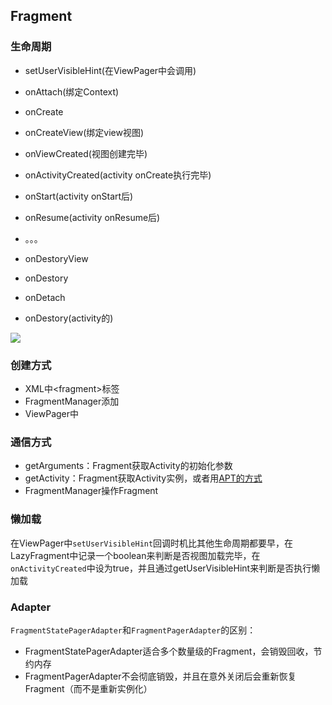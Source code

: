 ## Fragment

### 生命周期

- setUserVisibleHint(在ViewPager中会调用)
  
- onAttach(绑定Context)
  
- onCreate
  
- onCreateView(绑定view视图)
  
- onViewCreated(视图创建完毕)
  
- onActivityCreated(activity onCreate执行完毕)
  
- onStart(activity onStart后)
  
- onResume(activity onResume后)
  
- 。。。
  
- onDestoryView
  
- onDestory
  
- onDetach
  
- onDestory(activity的)

![](https://user-gold-cdn.xitu.io/2017/10/10/59d579beadc3a3efe65cf8587c9e65c9?imageView2/0/w/1280/h/960/ignore-error/1)

### 创建方式

- XML中&lt;fragment&gt;标签
- FragmentManager添加
- ViewPager中

### 通信方式

- getArguments：Fragment获取Activity的初始化参数
- getActivity：Fragment获取Activity实例，或者用[APT的方式](https://github.com/hongyangAndroid/FABridge)
- FragmentManager操作Fragment

### 懒加载

在ViewPager中`setUserVisibleHint`回调时机比其他生命周期都要早，在LazyFragment中记录一个boolean来判断是否视图加载完毕，在`onActivityCreated`中设为true，并且通过getUserVisibleHint来判断是否执行懒加载

### Adapter

`FragmentStatePagerAdapter`和`FragmentPagerAdapter`的区别：
- FragmentStatePagerAdapter适合多个数量级的Fragment，会销毁回收，节约内存
- FragmentPagerAdapter不会彻底销毁，并且在意外关闭后会重新恢复Fragment（而不是重新实例化）
